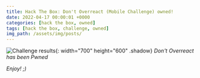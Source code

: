 ```yaml
---
title: Hack The Box: Don't Overreact (Mobile Challenge) owned!
date: 2022-04-17 00:00:01 +0000
categories: [hack the box, owned]
tags: [hack the box, challenge, owned]
img_path: /assets/img/posts/
---
```


![Challenge results](owned-dont-overreact.png){: width="700" height="600" .shadow}
_Don't Overreact has been Pwned_

_Enjoy! ;)_
